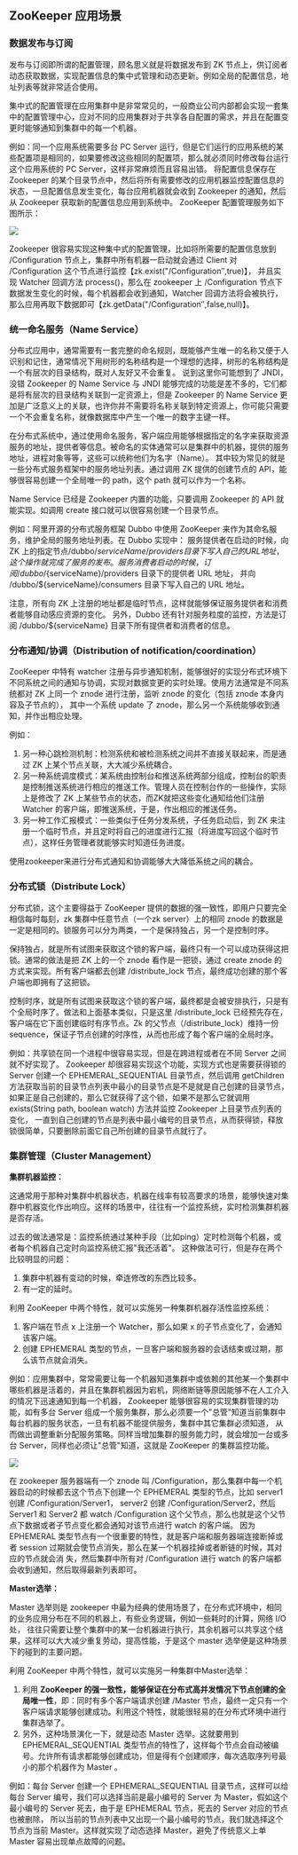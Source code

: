 ## ZooKeeper 应用场景

### 数据发布与订阅

发布与订阅即所谓的配置管理，顾名思义就是将数据发布到 ZK 节点上，供订阅者动态获取数据，实现配置信息的集中式管理和动态更新。例如全局的配置信息，地址列表等就非常适合使用。

集中式的配置管理在应用集群中是非常常见的，一般商业公司内部都会实现一套集中的配置管理中心，应对不同的应用集群对于共享各自配置的需求，并且在配置变更时能够通知到集群中的每一个机器。

例如：同一个应用系统需要多台 PC Server 运行，但是它们运行的应用系统的某些配置项是相同的，如果要修改这些相同的配置项，那么就必须同时修改每台运行这个应用系统的 PC Server，这样非常麻烦而且容易出错。
将配置信息保存在 Zookeeper 的某个目录节点中，然后将所有需要修改的应用机器监控配置信息的状态，一旦配置信息发生变化，每台应用机器就会收到 Zookeeper 的通知，然后从 Zookeeper 获取新的配置信息应用到系统中。
ZooKeeper 配置管理服务如下图所示：

![](../../images/zk%20配置管理结构图.png)

Zookeeper 很容易实现这种集中式的配置管理，比如将所需要的配置信息放到 /Configuration 节点上，集群中所有机器一启动就会通过 Client 对 /Configuration 这个节点进行监控【zk.exist("/Configuration″,true)】，
并且实现 Watcher 回调方法 process()，那么在 zookeeper 上 /Configuration 节点下数据发生变化的时候，每个机器都会收到通知，Watcher 回调方法将会被执行，那么应用再取下数据即可【zk.getData("/Configuration″,false,null)】。

### 统一命名服务（Name Service）

分布式应用中，通常需要有一套完整的命名规则，既能够产生唯一的名称又便于人识别和记住，通常情况下用树形的名称结构是一个理想的选择，树形的名称结构是一个有层次的目录结构，既对人友好又不会重复。
说到这里你可能想到了 JNDI，没错 Zookeeper 的 Name Service 与 JNDI 能够完成的功能是差不多的，它们都是将有层次的目录结构关联到一定资源上，但是 Zookeeper 的 Name Service 
更加是广泛意义上的关联，也许你并不需要将名称关联到特定资源上，你可能只需要一个不会重复名称，就像数据库中产生一个唯一的数字主键一样。

在分布式系统中，通过使用命名服务，客户端应用能够根据指定的名字来获取资源服务的地址，提供者等信息。被命名的实体通常可以是集群中的机器，提供的服务地址，进程对象等等，这些可以统称他们为名字（Name）。
其中较为常见的就是一些分布式服务框架中的服务地址列表。通过调用 ZK 提供的创建节点的 API，能够很容易创建一个全局唯一的 path，这个 path 就可以作为一个名称。

Name Service 已经是 Zookeeper 内置的功能，只要调用 Zookeeper 的 API 就能实现。如调用 create 接口就可以很容易创建一个目录节点。

例如：阿里开源的分布式服务框架 Dubbo 中使用 ZooKeeper 来作为其命名服务，维护全局的服务地址列表。在 Dubbo 实现中： 服务提供者在启动的时候，向 ZK 上的指定节点/dubbo/${serviceName}/providers 目录下写入自己的 URL 地址，这个操作就完成了服务的发布。 
服务消费者启动的时候，订阅 /dubbo/${serviceName}/providers 目录下的提供者 URL 地址， 并向 /dubbo/${serviceName}/consumers 目录下写入自己的 URL 地址。 

注意，所有向 ZK 上注册的地址都是临时节点，这样就能够保证服务提供者和消费者能够自动感应资源的变化。 另外，Dubbo 还有针对服务粒度的监控，方法是订阅 /dubbo/${serviceName} 目录下所有提供者和消费者的信息。

### 分布通知/协调（Distribution of notification/coordination）

ZooKeeper 中特有 watcher 注册与异步通知机制，能够很好的实现分布式环境下不同系统之间的通知与协调，实现对数据变更的实时处理。使用方法通常是不同系统都对 ZK 上同一个 znode 进行注册，监听 znode 的变化（包括 znode 本身内容及子节点的），
其中一个系统 update 了 znode，那么另一个系统能够收到通知，并作出相应处理。

例如：
1. 另一种心跳检测机制：检测系统和被检测系统之间并不直接关联起来，而是通过 ZK 上某个节点关联，大大减少系统耦合。
2. 另一种系统调度模式：某系统由控制台和推送系统两部分组成，控制台的职责是控制推送系统进行相应的推送工作。管理人员在控制台作的一些操作，实际上是修改了 ZK 上某些节点的状态，而ZK就把这些变化通知给他们注册 Watcher 的客户端，即推送系统，于是，作出相应的推送任务。
3. 另一种工作汇报模式：一些类似于任务分发系统，子任务启动后，到 ZK 来注册一个临时节点，并且定时将自己的进度进行汇报（将进度写回这个临时节点），这样任务管理者就能够实时知道任务进度。

使用zookeeper来进行分布式通知和协调能够大大降低系统之间的耦合。

### 分布式锁（Distribute Lock）

分布式锁，这个主要得益于 ZooKeeper 提供的数据的强一致性，即用户只要完全相信每时每刻，zk 集群中任意节点（一个zk server）上的相同 znode 的数据是一定是相同的。锁服务可以分为两类，一个是保持独占，另一个是控制时序。

保持独占，就是所有试图来获取这个锁的客户端，最终只有一个可以成功获得这把锁。通常的做法是把 ZK 上的一个 znode 看作是一把锁，通过 create znode 的方式来实现。所有客户端都去创建 /distribute_lock 节点，最终成功创建的那个客户端也即拥有了这把锁。

控制时序，就是所有试图来获取这个锁的客户端，最终都是会被安排执行，只是有个全局时序了。做法和上面基本类似，只是这里 /distribute_lock 已经预先存在，客户端在它下面创建临时有序节点。Zk 的父节点（/distribute_lock）维持一份 sequence，保证子节点创建的时序性，从而也形成了每个客户端的全局时序。

例如：共享锁在同一个进程中很容易实现，但是在跨进程或者在不同 Server 之间就不好实现了。
Zookeeper 却很容易实现这个功能，实现方式也是需要获得锁的 Server 创建一个 EPHEMERAL_SEQUENTIAL 目录节点，然后调用 getChildren 方法获取当前的目录节点列表中最小的目录节点是不是就是自己创建的目录节点，如果正是自己创建的，那么它就获得了这个锁，如果不是那么它就调用 exists(String path, boolean watch) 方法并监控 Zookeeper 上目录节点列表的变化，
一直到自己创建的节点是列表中最小编号的目录节点，从而获得锁，释放锁很简单，只要删除前面它自己所创建的目录节点就行了。

### 集群管理（Cluster Management）

**集群机器监控：**

这通常用于那种对集群中机器状态，机器在线率有较高要求的场景，能够快速对集群中机器变化作出响应。这样的场景中，往往有一个监控系统，实时检测集群机器是否存活。

过去的做法通常是：监控系统通过某种手段（比如ping）定时检测每个机器，或者每个机器自己定时向监控系统汇报"我还活着"。 这种做法可行，但是存在两个比较明显的问题：
1. 集群中机器有变动的时候，牵连修改的东西比较多。
2. 有一定的延时。

利用 ZooKeeper 中两个特性，就可以实施另一种集群机器存活性监控系统：
1. 客户端在节点 x 上注册一个 Watcher，那么如果 x 的子节点变化了，会通知该客户端。
2. 创建 EPHEMERAL 类型的节点，一旦客户端和服务器的会话结束或过期，那么该节点就会消失。

例如：应用集群中，常常需要让每一个机器知道集群中或依赖的其他某一个集群中哪些机器是活着的，并且在集群机器因为宕机，网络断链等原因能够不在人工介入的情况下迅速通知到每一个机器，
Zookeeper 能够很容易的实现集群管理的功能，如有多台 Server 组成一个服务集群，那么必须要一个"总管"知道当前集群中每台机器的服务状态，一旦有机器不能提供服务，集群中其它集群必须知道，
从而做出调整重新分配服务策略。同样当增加集群的服务能力时，就会增加一台或多台 Server，同样也必须让"总管"知道，这就是 ZooKeeper 的集群监控功能。

![](../../images/zk%20集群管理结构图.png)

在 zookeeper 服务器端有一个 znode 叫 /Configuration，那么集群中每一个机器启动的时候都去这个节点下创建一个 EPHEMERAL 类型的节点，比如 server1 创建 /Configuration/Server1，
server2 创建 /Configuration/Server2，然后 Server1 和 Server2 都 watch /Configuration 这个父节点，那么也就是这个父节点下数据或者子节点变化都会通知对该节点进行 watch 的客户端。
因为 EPHEMERAL 类型节点有一个很重要的特性，就是客户端和服务器端连接断掉或者 session 过期就会使节点消失，那么在某一个机器挂掉或者断链的时候，其对应的节点就会消 失，然后集群中所有对
 /Configuration 进行 watch 的客户端都会收到通知，然后取得最新列表即可。

**Master选举：**

Master 选举则是 zookeeper 中最为经典的使用场景了，在分布式环境中，相同的业务应用分布在不同的机器上，有些业务逻辑，例如一些耗时的计算，网络 I/O 处，
往往只需要让整个集群中的某一台机器进行执行，其余机器可以共享这个结果，这样可以大大减少重复劳动，提高性能，于是这个 master 选举便是这种场景下的碰到的主要问题。

利用 ZooKeeper 中两个特性，就可以实施另一种集群中Master选举：
1. 利用 **ZooKeeper 的强一致性，能够保证在分布式高并发情况下节点创建的全局唯一性**，即：同时有多个客户端请求创建 /Master 节点，最终一定只有一个客户端请求能够创建成功。利用这个特性，就能很轻易的在分布式环境中进行集群选举了。
2. 另外，这种场景演化一下，就是动态 Master 选举。这就要用到 EPHEMERAL_SEQUENTIAL 类型节点的特性了，这样每个节点会自动被编号。允许所有请求都能够创建成功，但是得有个创建顺序，每次选取序列号最小的那个机器作为 Master 。

例如：每台 Server 创建一个 EPHEMERAL_SEQUENTIAL 目录节点，这样可以给每台 Server 编号，我们可以选择当前是最小编号的 Server 为 Master，假如这个最小编号的 Server 死去，由于是 EPHEMERAL 节点，死去的 Server 对应的节点也被删除，
所以当前的节点列表中又出现一个最小编号的节点，我们就选择这个节点为当前 Master。这样就实现了动态选择 Master，避免了传统意义上单 Master 容易出现单点故障的问题。
